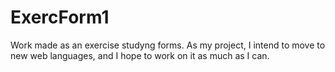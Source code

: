 # ExercForm1
Work made as an exercise studyng forms.
As my project, I intend to move to new web languages, and I hope to work on it as much as I can.
